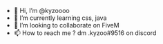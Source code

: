 - 👋 Hi, I’m @kyzoooo
- 🌱 I’m currently learning css, java
- 💞️ I’m looking to collaborate on FiveM
- 📫 How to reach me ? dm .kyzoo#9516 on discord
